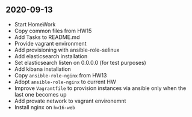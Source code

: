 ## 2020-09-13

- Start HomeWork
- Copy common files from HW15
- Add Tasks to README.md
- Provide vagrant environment
- Add provisioning with ansible-role-selinux
- Add elasticsearch installation
- Set elasticsearch listen on 0.0.0.0 (for test purposes) 
- Add kibana installation
- Copy `ansible-role-nginx` from HW13
- Adopt `ansible-role-nginx` to current HW
- Improve `Vagrantfile` to provision instances via ansible only when the last one becomes up
- Add provate network to vagrant environemnt
- Install nginx on `hw16-web`
